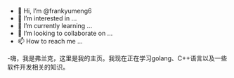 - 👋 Hi, I’m @frankyumeng6
- 👀 I’m interested in ...
- 🌱 I’m currently learning ...
- 💞️ I’m looking to collaborate on ...
- 📫 How to reach me ...

<!---
frankyumeng6/frankyumeng6 is a ✨ special ✨ repository because its `README.md` (this file) appears on your GitHub profile.
You can click the Preview link to take a look at your changes.
--->
-嗨，我是弗兰克，这里是我的主页。我现在正在学习golang、C++语言以及一些软件开发相关的知识。

